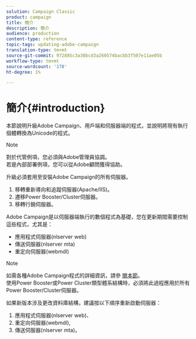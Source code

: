 ```yaml
---
solution: Campaign Classic
product: campaign
title: 簡介
description: 簡介
audience: production
content-type: reference
topic-tags: updating-adobe-campaign
translation-type: tm+mt
source-git-commit: 972885c3a38bcd3a260574bacbb3f507e11ae05b
workflow-type: tm+mt
source-wordcount: '178'
ht-degree: 1%

---
```



# 簡介{#introduction}

本節說明升級Adobe Campaign、用戶端和伺服器端的程式，並說明將現有執行個體轉換為Unicode的程式。

>[!NOTE]
>
>對於代管例項，您必須與Adobe管理員協調。\
>若是內部部署例項，您可以從Adobe顧問獲得協助。

升級必須套用至安裝Adobe Campaign的所有伺服器。

1. 移轉重新導向和追蹤伺服器(Apache/IIS)。
1. 遷移Power Booster/Cluster伺服器。
1. 移轉行銷伺服器。

Adobe Campaign是以伺服器端執行的數個程式為基礎，您在更新期間需要控制這些程式，尤其是：

* 應用程式伺服器(nlserver web)
* 傳送伺服器(nlserver mta)
* 重定向伺服器(webmdl)

>[!NOTE]
>
>如需各種Adobe Campaign程式的詳細資訊，請參 [閱本節](../../installation/using/general-architecture.md#logical-application-layer)。\
>使用Power Booster或Power Cluster類型體系結構時，必須將此過程應用於所有Power Booster/Cluster伺服器。

如果新版本涉及更改資料庫結構，建議按以下順序重新啟動伺服器：

1. 應用程式伺服器(nlserver web)、
1. 重定向伺服器(webmdl),
1. 傳送伺服器(nlserver mta)。

